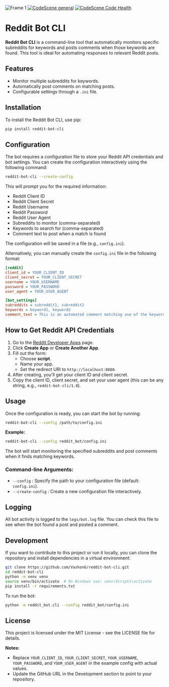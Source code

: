 ![Frame 1](https://github.com/user-attachments/assets/01534291-2931-4791-831d-39f2776f25a7)
[![CodeScene general](https://codescene.io/images/analyzed-by-codescene-badge.svg)](https://codescene.io/projects/53010)  [![CodeScene Code Health](https://codescene.io/projects/53010/status-badges/code-health)](https://codescene.io/projects/53010)

# Reddit Bot CLI

**Reddit Bot CLI** is a command-line tool that automatically monitors specific subreddits for keywords and posts comments when those keywords are found. This tool is ideal for automating responses to relevant Reddit posts.

## Features
- Monitor multiple subreddits for keywords.
- Automatically post comments on matching posts.
- Configurable settings through a `.ini` file.

## Installation
To install the Reddit Bot CLI, use pip:

```bash
pip install reddit-bot-cli
```

## Configuration
The bot requires a configuration file to store your Reddit API credentials and bot settings. You can create the configuration interactively using the following command:

```bash
reddit-bot-cli --create-config
```

This will prompt you for the required information:

- Reddit Client ID
- Reddit Client Secret
- Reddit Username
- Reddit Password
- Reddit User Agent
- Subreddits to monitor (comma-separated)
- Keywords to search for (comma-separated)
- Comment text to post when a match is found

The configuration will be saved in a file (e.g., `config.ini`).

Alternatively, you can manually create the `config.ini` file in the following format:

```ini
[reddit]
client_id = YOUR_CLIENT_ID
client_secret = YOUR_CLIENT_SECRET
username = YOUR_USERNAME
password = YOUR_PASSWORD
user_agent = YOUR_USER_AGENT

[bot_settings]
subreddits = subreddit1, subreddit2
keywords = keyword1, keyword2
comment_text = This is an automated comment matching one of the keywords!
```

## How to Get Reddit API Credentials
1. Go to the [Reddit Developer Apps](https://www.reddit.com/prefs/apps) page.
2. Click **Create App** or **Create Another App**.
3. Fill out the form:
   - Choose **script**.
   - Name your app.
   - Set the redirect URI to `http://localhost:8080`.
4. After creating, you'll get your client ID and client secret.
5. Copy the client ID, client secret, and set your user agent (this can be any string, e.g., `reddit-bot-cli/1.0`).

## Usage
Once the configuration is ready, you can start the bot by running:

```bash
reddit-bot-cli --config /path/to/config.ini
```

**Example:**

```bash
reddit-bot-cli --config reddit_bot/config.ini
```

The bot will start monitoring the specified subreddits and post comments when it finds matching keywords.

### Command-line Arguments:
- `--config` : Specify the path to your configuration file (default: `config.ini`).
- `--create-config` : Create a new configuration file interactively.

## Logging
All bot activity is logged to the `logs/bot.log` file. You can check this file to see when the bot found a post and posted a comment.

## Development
If you want to contribute to this project or run it locally, you can clone the repository and install dependencies in a virtual environment:

```bash
git clone https://github.com/VashonG/reddit-bot-cli.git
cd reddit-bot-cli
python -m venv venv
source venv/bin/activate  # On Windows use: venv\Scripts\activate
pip install -r requirements.txt
```

To run the bot:

```bash
python -m reddit_bot.cli --config reddit_bot/config.ini
```

## License
This project is licensed under the MIT License - see the LICENSE file for details.

**Notes:**
- Replace `YOUR_CLIENT_ID`, `YOUR_CLIENT_SECRET`, `YOUR_USERNAME`, `YOUR_PASSWORD`, and `YOUR_USER_AGENT` in the example config with actual values.
- Update the GitHub URL in the Development section to point to your repository.
